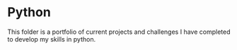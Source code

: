 # Python
This folder is a portfolio of current projects and challenges I have completed to develop my skills in python.
